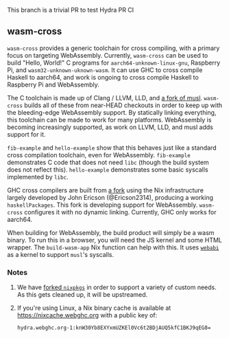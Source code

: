 This branch is a trivial PR to test Hydra PR CI

wasm-cross
---

`wasm-cross` provides a generic toolchain for cross compiling, with a
primary focus on targeting WebAssembly. Currently, `wasm-cross` can be
used to build "Hello, World!" C programs for
`aarch64-unknown-linux-gnu`, Raspberry Pi, and
`wasm32-unknown-uknown-wasm`. It can use GHC to cross compile Haskell
to aarch64, and work is ongoing to cross compile Haskell to Raspberry
Pi and WebAssembly.

The C toolchain is made up of Clang / LLVM, LLD, and [a fork of
musl](https://github.com/WebGHC/musl). `wasm-cross` builds all of
these from near-HEAD checkouts in order to keep up with the
bleeding-edge WebAssembly support. By statically linking everything,
this toolchain can be made to work for many platforms. WebAssembly is
becoming increasingly supported, as work on LLVM, LLD, and musl adds
support for it.

`fib-example` and `hello-example` show that this behaves just like a
standard cross compilation toolchain, even for
WebAssembly. `fib-example` demonstrates C code that does not need
`libc` (though the build system does not reflect
this). `hello-example` demonstrates some basic syscalls implemented by
`libc`.

GHC cross compilers are built from [a
fork](https://github.com/WebGHC/ghc) using the Nix infrastructure
largely developed by John Ericson (@Ericson2314), producing a working
`haskellPackages`. This fork is developing support for
WebAssembly. `wasm-cross` configures it with no dynamic
linking. Currently, GHC only works for aarch64.

When building for WebAssembly, the build product will simply be a wasm
binary. To run this in a browser, you will need the JS kernel and some
HTML wrapper. The `build-wasm-app` Nix function can help with this. It
uses [`webabi`](https://github.com/WebGHC/webabi) as a kernel to
support `musl`'s syscalls.

### Notes

1. We have [forked
   `nixpkgs`](https://github.com/WebGHC/nixpkgs/tree/wasm-cross) in
   order to support a variety of custom needs. As this gets cleaned
   up, it will be upstreamed.
2. If you're using Linux, a Nix binary cache is available at
   https://nixcache.webghc.org with a public key of:

   `hydra.webghc.org-1:knW30Yb8EXYxmUZKEl0Vc6t2BDjAUQ5kfC1BKJ9qEG8=`
